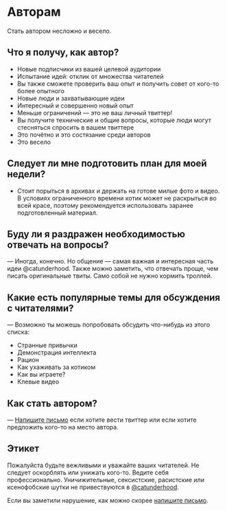 # Авторам

Стать автором несложно и весело.

## Что я получу, как автор?

* Новые подписчики из вашей целевой аудитории
* Испытание идей: отклик от множества читателей
* Вы также сможете проверить ваш опыт и получить совет от кого-то более опытного
* Новые люди и захватывающие идеи
* Интересный и совершенно новый опыт
* Меньше ограничений — это не ваш личный твиттер!
* Вы получите технические и общие вопросы, которые люди могут стесняться
  спросить в вашем твиттере
* Это почётно и это состязание среди авторов
* Это весело

## Следует ли мне подготовить план для моей недели?

- Стоит порыться в архивах и держать на готове милые фото и видео.
В условиях ограниченного времени котик может не раскрыться во всей красе,
поэтому рекомендуется использовать заранее подготовленный материал.

## Буду ли я раздражен необходимостью отвечать на вопросы?

— Иногда, конечно. Но общение — самая важная и интересная часть идеи @catunderhood.
Также можно заметить, что отвечать проще, чем писать оригинальные твиты.
Само собой не нужно кормить троллей.

## Какие есть популярные темы для обсуждения с читателями?

— Возможно ты можешь попробовать обсудить что-нибудь из этого списка:

* Странные привычки
* Демонстрация интеллекта
* Рацион
* Как ухаживать за котиком
* Как вы играете?
* Клевые видео
## Как стать автором?

— [Напишите письмо][proposal] если хотите вести твиттер или если хотите предложить кого-то на место автора.

## Этикет

Пожалуйста будьте вежливыми и уважайте ваших читателей. Не следует оскорблять
или унижать кого-то. Ведите себя профессионально. Уничижительные, сексистские,
расистские или ксенофобские шутки не привествуются в [@catunderhood][uh].

Если вы заметили нарушение, как можно скорее [напишите письмо][coc-violations].

[uh]: https://twitter.com/catunderhood
[proposal]: mailto:mail@varya.me?subject=Author’s%20proposal%20for%20@catunderhood
[coc-violations]: mailto:mail@varya.me?subject=CoC%20violations%20in%20@catunderhood

